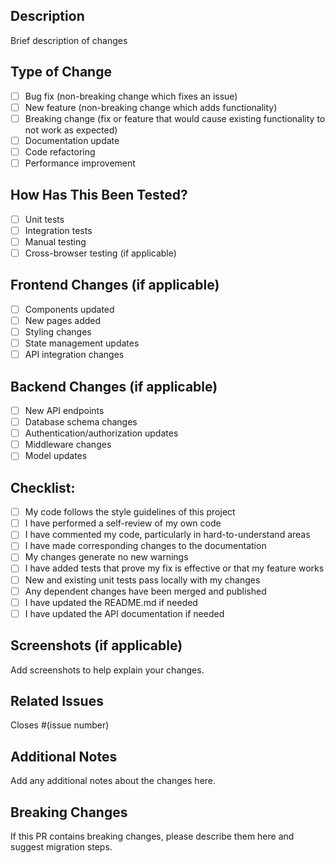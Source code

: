 ## Description
Brief description of changes

## Type of Change
- [ ] Bug fix (non-breaking change which fixes an issue)
- [ ] New feature (non-breaking change which adds functionality)
- [ ] Breaking change (fix or feature that would cause existing functionality to not work as expected)
- [ ] Documentation update
- [ ] Code refactoring
- [ ] Performance improvement

## How Has This Been Tested?
- [ ] Unit tests
- [ ] Integration tests
- [ ] Manual testing
- [ ] Cross-browser testing (if applicable)

## Frontend Changes (if applicable)
- [ ] Components updated
- [ ] New pages added
- [ ] Styling changes
- [ ] State management updates
- [ ] API integration changes

## Backend Changes (if applicable)
- [ ] New API endpoints
- [ ] Database schema changes
- [ ] Authentication/authorization updates
- [ ] Middleware changes
- [ ] Model updates

## Checklist:
- [ ] My code follows the style guidelines of this project
- [ ] I have performed a self-review of my own code
- [ ] I have commented my code, particularly in hard-to-understand areas
- [ ] I have made corresponding changes to the documentation
- [ ] My changes generate no new warnings
- [ ] I have added tests that prove my fix is effective or that my feature works
- [ ] New and existing unit tests pass locally with my changes
- [ ] Any dependent changes have been merged and published
- [ ] I have updated the README.md if needed
- [ ] I have updated the API documentation if needed

## Screenshots (if applicable)
Add screenshots to help explain your changes.

## Related Issues
Closes #(issue number)

## Additional Notes
Add any additional notes about the changes here.

## Breaking Changes
If this PR contains breaking changes, please describe them here and suggest migration steps.
